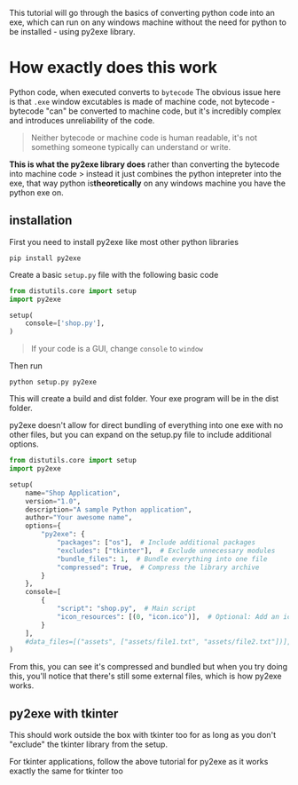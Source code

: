 This tutorial will go through the basics of converting python code into an exe, which can run on any windows machine without the need for python to be installed - using py2exe library.

# How exactly does this work
Python code, when executed converts to `bytecode` 
The obvious issue here is that `.exe` window excutables is made of machine code, not bytecode - bytecode "can" be converted to machine code, but it's incredibly complex and introduces unreliability of the code.

> Neither bytecode or machine code is human readable, it's not something someone typically can understand or write.

**This is what the py2exe library does** rather than converting the bytecode into machine code > instead it just combines the python intepreter into the exe, that way python is**theoretically** on any windows machine you have the python exe on.


## installation
First you need to install py2exe like most other python libraries
```
pip install py2exe
```

Create a basic `setup.py` file with the following basic code

```python
from distutils.core import setup
import py2exe

setup(
    console=['shop.py'],
)
```

> If your code is a GUI, change `console` to `window`

Then run
```
python setup.py py2exe
```
This will create a build and dist folder. Your exe program will be in the dist folder.


py2exe doesn't allow for direct bundling of everything into one exe with no other files, but you can expand on the setup.py file to include additional options.

```python
from distutils.core import setup
import py2exe

setup(
    name="Shop Application",
    version="1.0",
    description="A sample Python application",
    author="Your awesome name",
    options={
        "py2exe": {
            "packages": ["os"],  # Include additional packages
            "excludes": ["tkinter"],  # Exclude unnecessary modules
            "bundle_files": 1,  # Bundle everything into one file
            "compressed": True,  # Compress the library archive
        }
    },
    console=[
        {
            "script": "shop.py",  # Main script
            "icon_resources": [(0, "icon.ico")],  # Optional: Add an icon
        }
    ],
    #data_files=[("assets", ["assets/file1.txt", "assets/file2.txt"])],  # Include additional files
)

```

From this, you can see it's compressed and bundled but when you try doing this, you'll notice that there's still some external files, which is how py2exe works.


## py2exe with tkinter
This should work outside the box with tkinter too for as long as you don't "exclude" the tkinter library from the setup.

For tkinter applications, follow the above tutorial for py2exe as it works exactly the same for tkinter too